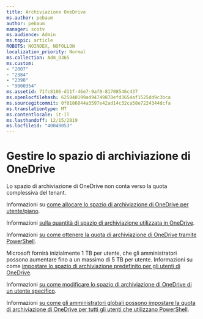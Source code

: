 ```yaml
---
title: Archiviazione OneDrive
ms.author: pebaum
author: pebaum
manager: scotv
ms.audience: Admin
ms.topic: article
ROBOTS: NOINDEX, NOFOLLOW
localization_priority: Normal
ms.collection: Adm_O365
ms.custom:
- "2007"
- "2384"
- "2398"
- "9000354"
ms.assetid: 71fc8106-d11f-46e7-9af0-81708546c437
ms.openlocfilehash: 625040199ad94749870efd3654af1525dd9c3bca
ms.sourcegitcommit: 0f0186044a3597e42ad14c32ca58e7224344dcfa
ms.translationtype: MT
ms.contentlocale: it-IT
ms.lasthandoff: 12/15/2019
ms.locfileid: "40049053"
---
```

# <a name="manage-your-onedrive-storage"></a>Gestire lo spazio di archiviazione di OneDrive

Lo spazio di archiviazione di OneDrive non conta verso la quota complessiva del tenant. 

Informazioni su [come allocare lo spazio di archiviazione di OneDrive per utente/piano](https://docs.microsoft.com/office365/servicedescriptions/onedrive-for-business-service-description?redirectedfrom=MSDN#storage-space-per-user).

Informazioni [sulla quantità di spazio di archiviazione utilizzata in OneDrive](https://support.office.com/article/manage-your-onedrive-for-business-storage-31519161-059c-4764-b6f8-f5cd29f7fe68).

Informazioni [su come ottenere la quota di archiviazione di OneDrive tramite PowerShell](https://gallery.technet.microsoft.com/scriptcenter/OneDrive-for-Business-0cb45614).

Microsoft fornirà inizialmente 1 TB per utente, che gli amministratori possono aumentare fino a un massimo di 5 TB per utente. Informazioni su come [impostare lo spazio di archiviazione predefinito per gli utenti di OneDrive](https://docs.microsoft.com/onedrive/set-default-storage-space).

Informazioni [su come modificare lo spazio di archiviazione di OneDrive di un utente specifico](https://docs.microsoft.com/onedrive/change-user-storage).

Informazioni [su come gli amministratori globali possono impostare la quota di archiviazione di OneDrive per tutti gli utenti che utilizzano PowerShell](https://gallery.technet.microsoft.com/office/How-to-set-OneDrive-for-8b61365b).
  